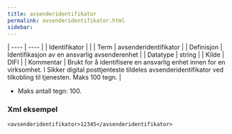 ```yaml
---
title: avsenderidentifikator
permalink: avsenderidentifikator.html
sidebar:
---
```


| ---- | ---- |
| Identifikator |  |
| Term | avsenderidentifikator |
| Definisjon | Identifikasjon av en ansvarlig avsenderenhet |
| Datatype | string |
| Kilde | DIFI |
| Kommentar | Brukt for å identifisere en ansvarlig enhet innen for en virksomhet. I Sikker digital posttjenteste tildeles avsenderidentifikator ved tilkobling til tjenesten. Maks 100 tegn. | 


* Maks antall tegn: 100.

### Xml eksempel

```
<avsenderidentifikator>12345</avsenderidentifikator>
```
